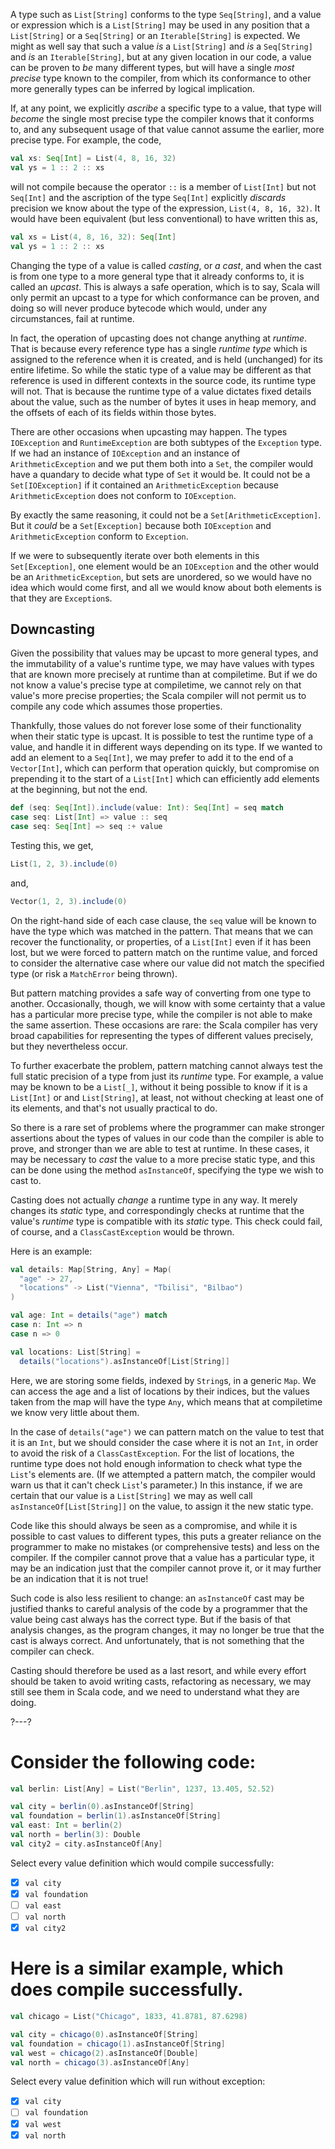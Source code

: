 A type such as `List[String]` conforms to the type `Seq[String]`, and a value or expression which is a
`List[String]` may be used in any position that a `List[String]` or a `Seq[String]` or an `Iterable[String]` is
expected. We might as well say that such a value _is_ a `List[String]` and _is_ a `Seq[String]` and _is_ an
`Iterable[String]`, but at any given location in our code, a value can be proven to _be_ many different types, but will
have a single _most precise_ type known to the compiler, from which its conformance to other more generally types can be
inferred by logical implication.

If, at any point, we explicitly _ascribe_ a specific type to a value, that type will _become_ the single most precise
type the compiler knows that it conforms to, and any subsequent usage of that value cannot assume the earlier, more
precise type. For example, the code,

```scala
val xs: Seq[Int] = List(4, 8, 16, 32)
val ys = 1 :: 2 :: xs
```

will not compile because the operator `::` is a member of `List[Int]` but not `Seq[Int]` and the ascription of the
type `Seq[Int]` explicitly _discards_ precision we know about the type of the expression,
`List(4, 8, 16, 32)`. It would have been equivalent (but less conventional) to have written this as,

```scala
val xs = List(4, 8, 16, 32): Seq[Int]
val ys = 1 :: 2 :: xs
```

Changing the type of a value is called _casting_, or _a cast_, and when the cast is from one type to a more general type
that it already conforms to, it is called an _upcast_. This is always a safe operation, which is to say, Scala will only
permit an upcast to a type for which conformance can be proven, and doing so will never produce bytecode which would,
under any circumstances, fail at runtime.

In fact, the operation of upcasting does not change anything at _runtime_. That is because every reference type has a
single _runtime type_ which is assigned to the reference when it is created, and is held (unchanged) for its entire
lifetime. So while the static type of a value may be different as that reference is used in different contexts in the
source code, its runtime type will not. That is because the runtime type of a value dictates fixed details about the
value, such as the number of bytes it uses in heap memory, and the offsets of each of its fields within those bytes.

There are other occasions when upcasting may happen. The types `IOException` and `RuntimeException` are both subtypes of
the `Exception` type. If we had an instance of `IOException` and an instance of
`ArithmeticException` and we put them both into a `Set`, the compiler would have a quandary to decide what type of `Set`
it would be. It could not be a `Set[IOException]` if it contained an `ArithmeticException` because
`ArithmeticException` does not conform to `IOException`.

By exactly the same reasoning, it could not be a `Set[ArithmeticException]`. But it _could_ be a `Set[Exception]`
because both `IOException` and `ArithmeticException` conform to `Exception`.

If we were to subsequently iterate over both elements in this `Set[Exception]`, one element would be an
`IOException` and the other would be an `ArithmeticException`, but sets are unordered, so we would have no idea which
would come first, and all we would know about both elements is that they are `Exception`s.

## Downcasting

Given the possibility that values may be upcast to more general types, and the immutability of a value's runtime type,
we may have values with types that are known more precisely at runtime than at compiletime. But if we do not know a
value's precise type at compiletime, we cannot rely on that value's more precise properties; the Scala compiler will not
permit us to compile any code which assumes those properties.

Thankfully, those values do not forever lose some of their functionality when their static type is upcast. It is
possible to test the runtime type of a value, and handle it in different ways depending on its type. If we wanted to add
an element to a `Seq[Int]`, we may prefer to add it to the end of a `Vector[Int]`, which can perform that operation
quickly, but compromise on prepending it to the start of a `List[Int]` which can efficiently add elements at the
beginning, but not the end.

```scala
def (seq: Seq[Int]).include(value: Int): Seq[Int] = seq match
case seq: List[Int] => value :: seq
case seq: Seq[Int] => seq :+ value
```

Testing this, we get,

```scala
List(1, 2, 3).include(0)
```

and,

```scala
Vector(1, 2, 3).include(0)
```

On the right-hand side of each case clause, the `seq` value will be known to have the type which was matched in the
pattern. That means that we can recover the functionality, or properties, of a `List[Int]` even if it has been lost, but
we were forced to pattern match on the runtime value, and forced to consider the alternative case where our value did
not match the specified type (or risk a `MatchError` being thrown).

But pattern matching provides a safe way of converting from one type to another. Occasionally, though, we will know with
some certainty that a value has a particular more precise type, while the compiler is not able to make the same
assertion. These occasions are rare: the Scala compiler has very broad capabilities for representing the types of
different values precisely, but they nevertheless occur.

To further exacerbate the problem, pattern matching cannot always test the full static precision of a type from just
its _runtime_ type. For example, a value may be known to be a `List[_]`, without it being possible to know if it is
a `List[Int]` or and `List[String]`, at least, not without checking at least one of its elements, and that's not usually
practical to do.

So there is a rare set of problems where the programmer can make stronger assertions about the types of values in our
code than the compiler is able to prove, and stronger than we are able to test at runtime. In these cases, it may be
necessary to _cast_ the value to a more precise static type, and this can be done using the method `asInstanceOf`,
specifying the type we wish to cast to.

Casting does not actually _change_ a runtime type in any way. It merely changes its _static_ type, and correspondingly
checks at runtime that the value's _runtime_ type is compatible with its _static_ type. This check could fail, of
course, and a `ClassCastException` would be thrown.

Here is an example:

```scala
val details: Map[String, Any] = Map(
  "age" -> 27,
  "locations" -> List("Vienna", "Tbilisi", "Bilbao")
)

val age: Int = details("age") match
case n: Int => n
case n => 0

val locations: List[String] =
  details("locations").asInstanceOf[List[String]]
```

Here, we are storing some fields, indexed by `String`s, in a generic `Map`. We can access the age and a list of
locations by their indices, but the values taken from the map will have the type `Any`, which means that at compiletime
we know very little about them.

In the case of `details("age")` we can pattern match on the value to test that it is an `Int`, but we should consider
the case where it is not an `Int`, in order to avoid the risk of a `ClassCastException`. For the list of locations, the
runtime type does not hold enough information to check what type the `List`'s elements are.
(If we attempted a pattern match, the compiler would warn us that it can't check `List`'s parameter.) In this instance,
if we are certain that our value is a `List[String]` we may as well call `asInstanceOf[List[String]]`
on the value, to assign it the new static type.

Code like this should always be seen as a compromise, and while it is possible to cast values to different types, this
puts a greater reliance on the programmer to make no mistakes (or comprehensive tests) and less on the compiler. If the
compiler cannot prove that a value has a particular type, it may be an indication just that the compiler cannot prove
it, or it may further be an indication that it is not true!

Such code is also less resilient to change: an `asInstanceOf` cast may be justified thanks to careful analysis of the
code by a programmer that the value being cast always has the correct type. But if the basis of that analysis changes,
as the program changes, it may no longer be true that the cast is always correct. And unfortunately, that is not
something that the compiler can check.

Casting should therefore be used as a last resort, and while every effort should be taken to avoid writing casts,
refactoring as necessary, we may still see them in Scala code, and we need to understand what they are doing.

?---?

# Consider the following code:

```scala
val berlin: List[Any] = List("Berlin", 1237, 13.405, 52.52)

val city = berlin(0).asInstanceOf[String]
val foundation = berlin(1).asInstanceOf[String]
val east: Int = berlin(2)
val north = berlin(3): Double
val city2 = city.asInstanceOf[Any]
```

Select every value definition which would compile successfully:

* [X] `val city`
* [X] `val foundation`
* [ ] `val east`
* [ ] `val north`
* [X] `val city2`

# Here is a similar example, which does compile successfully.

```scala
val chicago = List("Chicago", 1833, 41.8781, 87.6298)

val city = chicago(0).asInstanceOf[String]
val foundation = chicago(1).asInstanceOf[String]
val west = chicago(2).asInstanceOf[Double]
val north = chicago(3).asInstanceOf[Any]
```

Select every value definition which will run without exception:

* [X] `val city`
* [ ] `val foundation`
* [X] `val west`
* [X] `val north`
